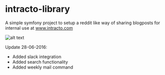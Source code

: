 intracto-library
================

A simple symfony project to setup a reddit like way of sharing blogposts for internal use at www.intracto.com

![alt text](https://github.com/pix-art/ITRLibrary/src/ITRLibraryBundle/Resources/public/img/example.png "Intracto Library")

Update 28-06-2016:
- Added slack integration
- Added search functionality
- Added weekly mail command